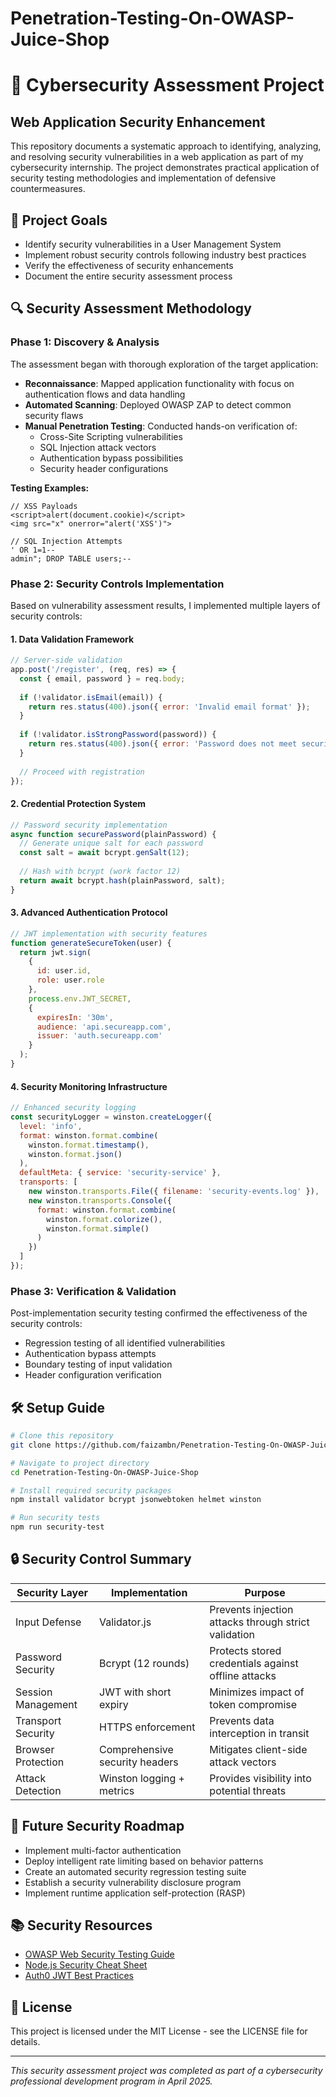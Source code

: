 # Penetration-Testing-On-OWASP-Juice-Shop
# 🔐 Cybersecurity Assessment Project

## Web Application Security Enhancement

This repository documents a systematic approach to identifying, analyzing, and resolving security vulnerabilities in a web application as part of my cybersecurity internship. The project demonstrates practical application of security testing methodologies and implementation of defensive countermeasures.

## 🎯 Project Goals

- Identify security vulnerabilities in a User Management System
- Implement robust security controls following industry best practices
- Verify the effectiveness of security enhancements
- Document the entire security assessment process

## 🔍 Security Assessment Methodology

### Phase 1: Discovery & Analysis

The assessment began with thorough exploration of the target application:

- **Reconnaissance**: Mapped application functionality with focus on authentication flows and data handling
- **Automated Scanning**: Deployed OWASP ZAP to detect common security flaws
- **Manual Penetration Testing**: Conducted hands-on verification of:
  - Cross-Site Scripting vulnerabilities
  - SQL Injection attack vectors
  - Authentication bypass possibilities
  - Security header configurations

**Testing Examples:**
```
// XSS Payloads
<script>alert(document.cookie)</script>
<img src="x" onerror="alert('XSS')">

// SQL Injection Attempts
' OR 1=1--
admin"; DROP TABLE users;--
```

### Phase 2: Security Controls Implementation

Based on vulnerability assessment results, I implemented multiple layers of security controls:

#### 1. Data Validation Framework

```javascript
// Server-side validation
app.post('/register', (req, res) => {
  const { email, password } = req.body;
  
  if (!validator.isEmail(email)) {
    return res.status(400).json({ error: 'Invalid email format' });
  }
  
  if (!validator.isStrongPassword(password)) {
    return res.status(400).json({ error: 'Password does not meet security requirements' });
  }
  
  // Proceed with registration
});
```

#### 2. Credential Protection System

```javascript
// Password security implementation
async function securePassword(plainPassword) {
  // Generate unique salt for each password
  const salt = await bcrypt.genSalt(12);
  
  // Hash with bcrypt (work factor 12)
  return await bcrypt.hash(plainPassword, salt);
}
```

#### 3. Advanced Authentication Protocol

```javascript
// JWT implementation with security features
function generateSecureToken(user) {
  return jwt.sign(
    { 
      id: user.id,
      role: user.role 
    },
    process.env.JWT_SECRET,
    { 
      expiresIn: '30m',
      audience: 'api.secureapp.com',
      issuer: 'auth.secureapp.com'
    }
  );
}
```

#### 4. Security Monitoring Infrastructure

```javascript
// Enhanced security logging
const securityLogger = winston.createLogger({
  level: 'info',
  format: winston.format.combine(
    winston.format.timestamp(),
    winston.format.json()
  ),
  defaultMeta: { service: 'security-service' },
  transports: [
    new winston.transports.File({ filename: 'security-events.log' }),
    new winston.transports.Console({
      format: winston.format.combine(
        winston.format.colorize(),
        winston.format.simple()
      )
    })
  ]
});
```

### Phase 3: Verification & Validation

Post-implementation security testing confirmed the effectiveness of the security controls:

- Regression testing of all identified vulnerabilities
- Authentication bypass attempts
- Boundary testing of input validation
- Header configuration verification

## 🛠️ Setup Guide

```bash
# Clone this repository
git clone https://github.com/faizambn/Penetration-Testing-On-OWASP-Juice-Shop.git

# Navigate to project directory
cd Penetration-Testing-On-OWASP-Juice-Shop

# Install required security packages
npm install validator bcrypt jsonwebtoken helmet winston

# Run security tests
npm run security-test
```

## 🔒 Security Control Summary

| Security Layer | Implementation | Purpose |
|----------------|----------------|---------|
| Input Defense | Validator.js | Prevents injection attacks through strict validation |
| Password Security | Bcrypt (12 rounds) | Protects stored credentials against offline attacks |
| Session Management | JWT with short expiry | Minimizes impact of token compromise |
| Transport Security | HTTPS enforcement | Prevents data interception in transit |
| Browser Protection | Comprehensive security headers | Mitigates client-side attack vectors |
| Attack Detection | Winston logging + metrics | Provides visibility into potential threats |

## 🚀 Future Security Roadmap

- Implement multi-factor authentication
- Deploy intelligent rate limiting based on behavior patterns
- Create an automated security regression testing suite
- Establish a security vulnerability disclosure program
- Implement runtime application self-protection (RASP)

## 📚 Security Resources

- [OWASP Web Security Testing Guide](https://owasp.org/www-project-web-security-testing-guide/)
- [Node.js Security Cheat Sheet](https://cheatsheetseries.owasp.org/cheatsheets/Nodejs_Security_Cheat_Sheet.html)
- [Auth0 JWT Best Practices](https://auth0.com/blog/jwt-security-101/)

## 📝 License

This project is licensed under the MIT License - see the LICENSE file for details.

---

*This security assessment project was completed as part of a cybersecurity professional development program in April 2025.*
